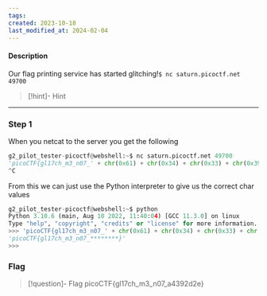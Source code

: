 ```yaml
---
tags: 
created: 2023-10-18
last_modified_at: 2024-02-04
---
```

#### Description

Our flag printing service has started glitching!`$ nc saturn.picoctf.net 49700`

> [!hint]- Hint
>

---

### Step 1
When you netcat to the server you get the following
```python
g2_pilot_tester-picoctf@webshell:~$ nc saturn.picoctf.net 49700
'picoCTF{gl17ch_m3_n07_' + chr(0x61) + chr(0x34) + chr(0x33) + chr(0x39) + chr(0x32) + chr(0x64) + chr(0x32) + chr(0x65) + '}'
^C 
```
From this we can just use the Python interpreter to give us the correct char values
```python
g2_pilot_tester-picoctf@webshell:~$ python
Python 3.10.6 (main, Aug 10 2022, 11:40:04) [GCC 11.3.0] on linux
Type "help", "copyright", "credits" or "license" for more information.
>>> 'picoCTF{gl17ch_m3_n07_' + chr(0x61) + chr(0x34) + chr(0x33) + chr(0x39) + chr(0x32) + chr(0x64) + chr(0x32) + chr(0x65) + '}'
'picoCTF{gl17ch_m3_n07_********}'
>>>
```




### Flag
> [!question]- Flag
> picoCTF{gl17ch_m3_n07_a4392d2e}







